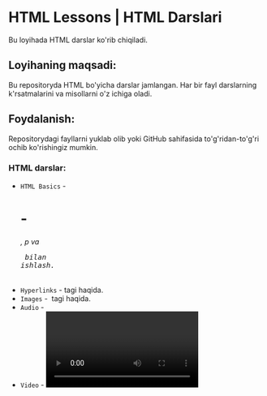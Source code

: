 # HTML Lessons | HTML Darslari

Bu loyihada HTML darslar ko'rib chiqiladi.

## Loyihaning maqsadi:
Bu repositoryda HTML bo'yicha darslar jamlangan. Har bir fayl darslarning k'rsatmalarini va misollarni o'z ichiga oladi.

## Foydalanish:
Repositorydagi fayllarni yuklab olib yoki GitHub sahifasida to'g'ridan-to'g'ri ochib ko'rishingiz mumkin.

### HTML darslar:
- `HTML Basics` -  <h1> - <h6/>, p va <pre> bilan ishlash.
- `Hyperlinks` - <a> tagi haqida.
- `Images` - <img> tagi haqida.
- `Audio` - <audio> tagi haqida.
- `Video` - <video> va <iframe> taglari haqida.

## Manbalar
Darslar yaratishda foydalanilgan materiallar: [W3Schools](https://www.w3schools.com).
